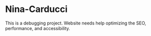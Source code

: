 # Nina-Carducci
This is a debugging project. Website needs help optimizing the SEO, performance, and accessibility.
